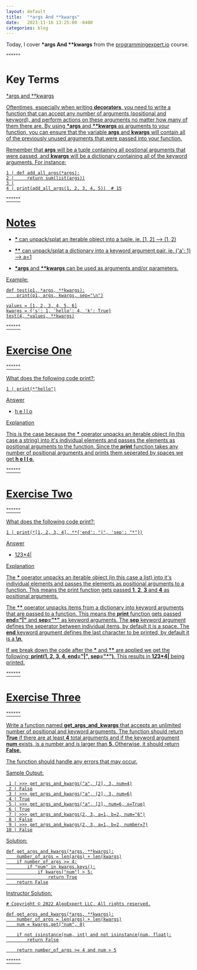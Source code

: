 ```yaml
---
layout: default
title:  "*args And **kwargs"
date:   2023-11-16 13:25:00 -0400
categories: blog
---
```


Today, I cover __*args And **kwargs__ from the [programmingexpert.io][course-site] course.

""""""

# Key Terms

<u>*args and **kwargs<u>

Oftentimes, especially when writing __decorators__, you need to write a function that can accept any number of arguments (positional and keyword), and perform actions on these arguments no matter how many of them there are. By using __*args__ and __**kwargs__ as arguments to your function, you can ensure that the variable __args__ and __kwargs__ will contain all of the previously unused arguments that were passed into your function.

Remember that __args__ will be a tuple containing all postional arguments that were passed, and __kwargs__ will be a dictionary containing all of the keyword arguments. For instance:

    1 | def add_all_args(*args):
    2 |     return sum(list(args))
    3 |
    4 | print(add_all_args(1, 2, 3, 4, 5))  # 15

""""""

# Notes

- __*__ can unpack/splat an iterable object into a tuple. ie. [1, 2] --> (1, 2)

- __**__ can unpack/splat a dictionary into a keyword argument pair. ie. {'a': 1} --> a=1

- __*args__ and __**kwargs__ can be used as arguments and/or parameters.

Example:

    def test(p1, *args, **kwargs):
        print(p1, args, kwargs, sep="\n")

    values = [1, 2, 3, 4, 5, 6]
    kwargs = {'s': 1, 'hello': 4, 'k': True}
    test(4, *values, **kwargs)

""""""

# Exercise One

""""""

What does the following code print?:

    1 | print(*"hello")

<u>Answer<u>

- h e l l o

<u>Explanation<u>

This is the case because the __*__ operator unpacks an iterable object (in this case a string) into it's individual elements and passes the elements as positional arguments to the function. Since the __print__ function takes any number of positional arguments and prints them seperated by spaces we get __h e l l o__.

""""""

# Exercise Two

""""""

What does the following code print?:

    1 | print(*[1, 2, 3, 4], **{'end': "|", 'sep': "*"})

<u>Answer<u>

- 1*2*3*4|

<u>Explanation<u>

The __*__ operator unpacks an iterable object (in this case a list) into it's individual elements and passes the elements as positional arguments to a function. This means the print function gets passed __1__, __2__, __3__ and __4__ as positional arguments.

The __\*\*__ operator unpacks items from a dictionary into keyword arguments that are passed to a function. This means the __print__ function gets passed __end="|"__ and __sep="*"__ as keyword arguments. The __sep__ keyword argument defines the seperator between individual items, by default it is a space. The __end__ keyword argument defines the last character to be printed, by default it is a __\n__.

If we break down the code after the __\*__ and __\*\*__ are applied we get the following: __print(1, 2, 3, 4, end="|", sep="\*")__. This results in __1*2*3*4|__ being printed.

""""""

# Exercise Three

""""""

Write a function named __get_args_and_kwargs__ that accepts an unlimited number of positional and keyword arguments. The function should return __True__ if there are at least __4__ total arguments and if the keyword argument __num__ exists, is a number and is larger than __5__. Otherwise, it should return __False__.

The function should handle any errors that may occur.

Sample Output:

     1 | >>> get_args_and_kwargs("a", [2], 3, num=4)
     2 | False
     3 | >>> get_args_and_kwargs("a", [2], 3, num=6)
     4 | True
     5 | >>> get_args_and_kwargs("a", [2], num=6, x=True)
     6 | True
     7 | >>> get_args_and_kwargs(2, 3, a=1, b=2, num="6")
     8 | False
     9 | >>> get_args_and_kwargs(2, 3, a=1, b=2, number=7)
    10 | False

Solution:

    def get_args_and_kwargs(*args, **kwargs):
        number_of_args = len(args) + len(kwargs)
        if number_of_args >= 4:
            if "num" in kwargs.keys():
                if kwargs["num"] > 5:
                    return True
        return False

Instructor Solution:

    # Copyright © 2022 AlgoExpert LLC. All rights reserved.

    def get_args_and_kwargs(*args, **kwargs):
        number_of_args = len(args) + len(kwargs)
        num = kwargs.get("num", 0)

        if not isinstance(num, int) and not isinstance(num, float):
            return False

        return number_of_args >= 4 and num > 5

""""""

[course-site]: https://www.programmingexpert.io/index